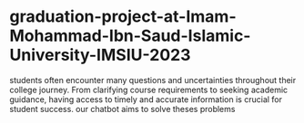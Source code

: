 # graduation-project-at-Imam-Mohammad-Ibn-Saud-Islamic-University-IMSIU-2023
students often encounter many questions and uncertainties throughout their college journey. From clarifying course requirements to seeking  academic guidance, having access to timely and accurate information is crucial for student  success. our chatbot aims to solve theses problems 
